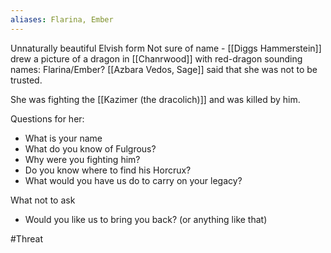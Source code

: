 ```yaml
---
aliases: Flarina, Ember
---
```

Unnaturally beautiful Elvish form
Not sure of name - [[Diggs Hammerstein]] drew a picture of a dragon in [[Chanrwood]] with red-dragon sounding names: Flarina/Ember?  [[Azbara Vedos, Sage]] said that she was not to be trusted.

She was fighting the [[Kazimer (the dracolich)]] and was killed by him.

Questions for her:
- What is your name
- What do you know of Fulgrous?
- Why were you fighting him?
- Do you know where to find his Horcrux?
- What would you have us do to carry on your legacy?

What not to ask
- Would you like us to bring you back? (or anything like that)

#Threat 